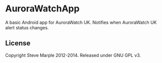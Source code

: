 # AuroraWatchApp
A basic Android app for AuroraWatch UK. Notifies when AuroraWatch UK alert status changes. 

## License
Copyright Steve Marple 2012-2014.
Released under GNU GPL v3.
